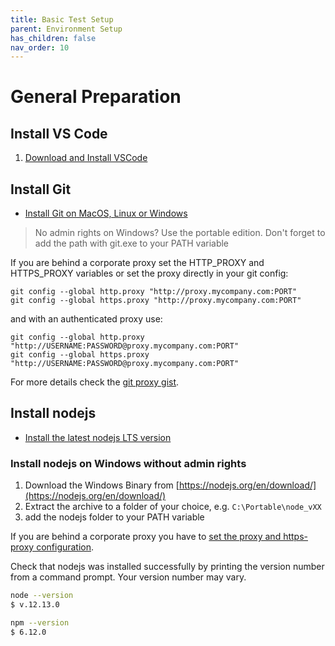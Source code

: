 ```yaml
---
title: Basic Test Setup
parent: Environment Setup
has_children: false
nav_order: 10
---
```


# General Preparation

## Install VS Code

1. [Download and Install VSCode](https://code.visualstudio.com/docs?dv=win)

## Install Git

* [Install Git on MacOS, Linux or Windows](https://www.linode.com/docs/development/version-control/how-to-install-git-on-linux-mac-and-windows/)

> No admin rights on Windows? Use the portable edition.
> Don't forget to add the path with git.exe to your PATH variable

If you are behind a corporate proxy set the HTTP_PROXY and HTTPS_PROXY variables or set the
proxy directly in your git config:

````shell script
git config --global http.proxy "http://proxy.mycompany.com:PORT"
git config --global https.proxy "http://proxy.mycompany.com:PORT"
````

and with an authenticated proxy use:

````shell script
git config --global http.proxy "http://USERNAME:PASSWORD@proxy.mycompany.com:PORT"
git config --global https.proxy "http://USERNAME:PASSWORD@proxy.mycompany.com:PORT"
````

For more details check the [git proxy gist](https://gist.github.com/evantoli/f8c23a37eb3558ab8765).

## Install nodejs

* [Install the latest nodejs LTS version](https://nodejs.org/en/download/)

### Install nodejs on Windows without admin rights

1. Download the Windows Binary from [https://nodejs.org/en/download/](https://nodejs.org/en/download/)
1. Extract the archive to a folder of your choice, e.g. ``C:\Portable\node_vXX``
1. add the nodejs folder to your PATH variable 

If you are behind a corporate proxy you have to [set the proxy and https-proxy configuration](https://gist.github.com/alienlebarge/10260853).

Check that nodejs was installed successfully by printing the version number from a command prompt.
Your version number may vary.

```bash
node --version
$ v.12.13.0

npm --version
$ 6.12.0    
```